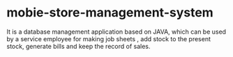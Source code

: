 # mobie-store-management-system

It is a database management application based on JAVA, which can be used by a service employee for making job sheets , add stock
to the present stock, generate bills and keep the record of sales.

